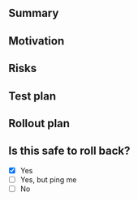 ## Summary

<!-- High level summary of what this PR fixes or improves -->

## Motivation

<!-- Linear ticket preferred, Slack thread or support ticket okay -->

## Risks

<!-- Does this affect Render's security posture? Are there any risks you've already addressed? Does this include any known breaking changes? -->

## Test plan

<!-- How do you know this change will have the intended effects? New automated tests, etc -->

## Rollout plan

<!-- What happens after this PR is approved? Do we need to coordinate the rollout with other changes? -->

## Is this safe to roll back?

- [x] Yes
- [ ] Yes, but ping me
- [ ] No
